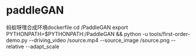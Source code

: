 # paddleGAN
蚂蚁呀嘿合成环境dockerfile
cd /PaddleGAN
export PYTHONPATH=$PYTHONPATH:/PaddleGAN && python -u tools/first-order-demo.py  --driving_video /source.mp4  --source_image /source.png --relative --adapt_scale
